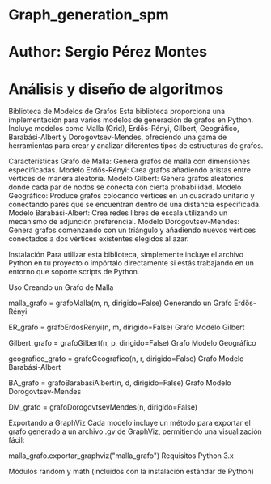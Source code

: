 # Graph_generation_spm
# Author: Sergio Pérez Montes
# Análisis y diseño de algoritmos
Biblioteca de Modelos de Grafos
Esta biblioteca proporciona una implementación para varios modelos de generación de grafos en Python. Incluye modelos como Malla (Grid), Erdős-Rényi, 
Gilbert, Geográfico, Barabási-Albert y Dorogovtsev-Mendes, ofreciendo una gama de herramientas para crear y analizar diferentes tipos de estructuras 
de grafos.

Características
Grafo de Malla: Genera grafos de malla con dimensiones especificadas.
Modelo Erdős-Rényi: Crea grafos añadiendo aristas entre vértices de manera aleatoria.
Modelo Gilbert: Genera grafos aleatorios donde cada par de nodos se conecta con cierta probabilidad.
Modelo Geográfico: Produce grafos colocando vértices en un cuadrado unitario y conectando pares que se encuentran dentro de una distancia especificada.
Modelo Barabási-Albert: Crea redes libres de escala utilizando un mecanismo de adjunción preferencial.
Modelo Dorogovtsev-Mendes: Genera grafos comenzando con un triángulo y añadiendo nuevos vértices conectados a dos vértices existentes elegidos al azar.

Instalación
Para utilizar esta biblioteca, simplemente incluye el archivo Python en tu proyecto o impórtalo directamente si estás trabajando en un entorno que soporte scripts de Python.

Uso
Creando un Grafo de Malla

malla_grafo = grafoMalla(m, n, dirigido=False)
Generando un Grafo Erdős-Rényi

ER_grafo = grafoErdosRenyi(n, m, dirigido=False)
Grafo Modelo Gilbert

Gilbert_grafo = grafoGilbert(n, p, dirigido=False)
Grafo Modelo Geográfico

geografico_grafo = grafoGeografico(n, r, dirigido=False)
Grafo Modelo Barabási-Albert

BA_grafo = grafoBarabasiAlbert(n, d, dirigido=False)
Grafo Modelo Dorogovtsev-Mendes

DM_grafo = grafoDorogovtsevMendes(n, dirigido=False)

Exportando a GraphViz
Cada modelo incluye un método para exportar el grafo generado a un archivo .gv de GraphViz, permitiendo una visualización fácil:

malla_grafo.exportar_graphviz("malla_grafo")
Requisitos
Python 3.x

Módulos random y math (incluidos con la instalación estándar de Python)

